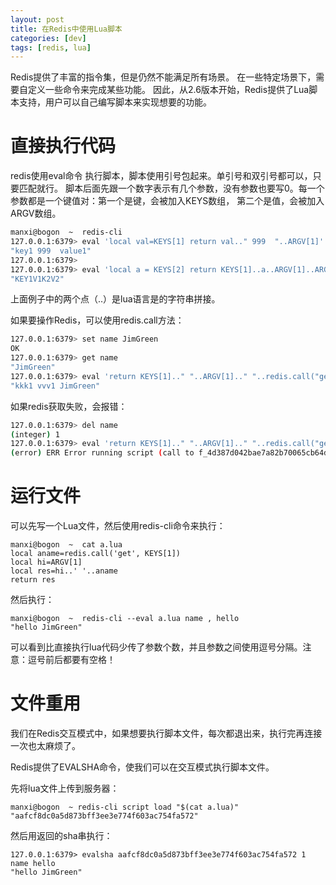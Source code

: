 ```yaml
---
layout: post
title: 在Redis中使用Lua脚本
categories: [dev]
tags: [redis, lua]
---
```


Redis提供了丰富的指令集，但是仍然不能满足所有场景。
在一些特定场景下，需要自定义一些命令来完成某些功能。
因此，从2.6版本开始，Redis提供了Lua脚本支持，用户可以自己编写脚本来实现想要的功能。

# 直接执行代码
redis使用eval命令 执行脚本，脚本使用引号包起来。单引号和双引号都可以，只要匹配就行。
脚本后面先跟一个数字表示有几个参数，没有参数也要写0。每一个参数都是一个键值对：第一个是键，会被加入KEYS数组，
第二个是值，会被加入ARGV数组。
```bash
manxi@bogon  ~  redis-cli
127.0.0.1:6379> eval 'local val=KEYS[1] return val.." 999  "..ARGV[1]' 1 key1 value1
"key1 999  value1"
127.0.0.1:6379>
127.0.0.1:6379> eval 'local a = KEYS[2] return KEYS[1]..a..ARGV[1]..ARGV[2]' 2 KEY1 V1 K2 V2
"KEY1V1K2V2"
```
上面例子中的两个点（..）是lua语言是的字符串拼接。

如果要操作Redis，可以使用redis.call方法：
```bash
127.0.0.1:6379> set name JimGreen
OK
127.0.0.1:6379> get name
"JimGreen"
127.0.0.1:6379> eval 'return KEYS[1].." "..ARGV[1].." "..redis.call("get", "name")' 1 kkk1 vvv1
"kkk1 vvv1 JimGreen"
```
如果redis获取失败，会报错：
```bash
127.0.0.1:6379> del name
(integer) 1
127.0.0.1:6379> eval 'return KEYS[1].." "..ARGV[1].." "..redis.call("get", "name")' 1 kkk1 vvv1
(error) ERR Error running script (call to f_4d387d042bae7a82b70065cb64d202d3fe1c4791): @user_script:1: user_script:1: attempt to concatenate a boolean value
```

# 运行文件
可以先写一个Lua文件，然后使用redis-cli命令来执行：
```
manxi@bogon  ~  cat a.lua
local aname=redis.call('get', KEYS[1])
local hi=ARGV[1]
local res=hi..' '..aname
return res
```
然后执行：
```
manxi@bogon  ~  redis-cli --eval a.lua name , hello
"hello JimGreen"
```
可以看到比直接执行lua代码少传了参数个数，并且参数之间使用逗号分隔。注意：逗号前后都要有空格！

# 文件重用
我们在Redis交互模式中，如果想要执行脚本文件，每次都退出来，执行完再连接一次也太麻烦了。

Redis提供了EVALSHA命令，使我们可以在交互模式执行脚本文件。

先将lua文件上传到服务器：
```
manxi@bogon  ~ redis-cli script load "$(cat a.lua)"
"aafcf8dc0a5d873bff3ee3e774f603ac754fa572"
```
然后用返回的sha串执行：
```
127.0.0.1:6379> evalsha aafcf8dc0a5d873bff3ee3e774f603ac754fa572 1 name hello
"hello JimGreen"
```